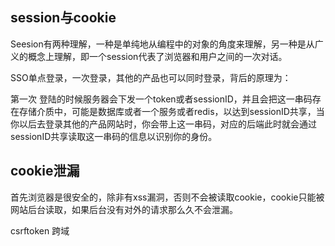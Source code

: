 ## session与cookie

Seesion有两种理解，一种是单纯地从编程中的对象的角度来理解，另一种是从广义的概念上理解，即一个session代表了浏览器和用户之间的一次对话。



SSO单点登录，一次登录，其他的产品也可以同时登录，背后的原理为：

第一次 登陆的时候服务器会下发一个token或者sessionID，并且会把这一串码存在存储介质中，可能是数据库或者一个服务或者redis，以达到sessionID共享，当你以后去登录其他的产品网站时，你会带上这一串码，对应的后端此时就会通过sessionID共享读取这一串码的信息以识别你的身份。

## cookie泄漏

首先浏览器是很安全的，除非有xss漏洞，否则不会被读取cookie，cookie只能被网站后台读取，如果后台没有对外的请求那么久不会泄漏。

csrftoken 跨域